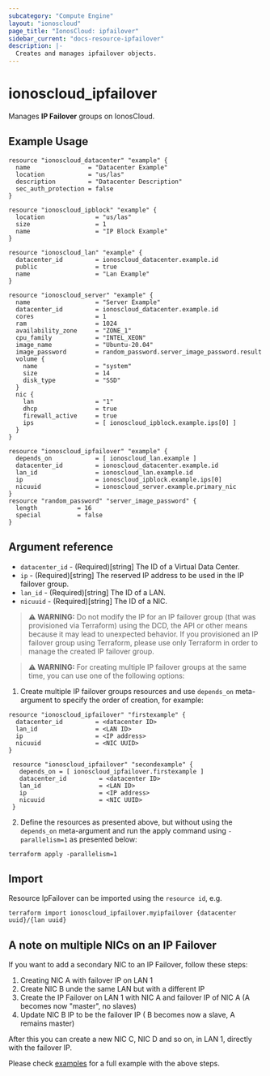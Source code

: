 ```yaml
---
subcategory: "Compute Engine"
layout: "ionoscloud"
page_title: "IonosCloud: ipfailover"
sidebar_current: "docs-resource-ipfailover"
description: |-
  Creates and manages ipfailover objects.
---
```


# ionoscloud\_ipfailover

Manages **IP Failover** groups on IonosCloud.

## Example Usage

```hcl
resource "ionoscloud_datacenter" "example" {
  name                = "Datacenter Example"
  location            = "us/las"
  description         = "Datacenter Description"
  sec_auth_protection = false
}

resource "ionoscloud_ipblock" "example" {
  location              = "us/las"
  size                  = 1
  name                  = "IP Block Example"
}

resource "ionoscloud_lan" "example" {
  datacenter_id         = ionoscloud_datacenter.example.id
  public                = true
  name                  = "Lan Example"
}

resource "ionoscloud_server" "example" {
  name                  = "Server Example"
  datacenter_id         = ionoscloud_datacenter.example.id
  cores                 = 1
  ram                   = 1024
  availability_zone     = "ZONE_1"
  cpu_family            = "INTEL_XEON"
  image_name            = "Ubuntu-20.04"
  image_password        = random_password.server_image_password.result
  volume {
    name                = "system"
    size                = 14
    disk_type           = "SSD"
  }
  nic {
    lan                 = "1"
    dhcp                = true
    firewall_active     = true
    ips                 = [ ionoscloud_ipblock.example.ips[0] ]
  }
}

resource "ionoscloud_ipfailover" "example" {
  depends_on            = [ ionoscloud_lan.example ]
  datacenter_id         = ionoscloud_datacenter.example.id
  lan_id                = ionoscloud_lan.example.id
  ip                    = ionoscloud_ipblock.example.ips[0]
  nicuuid               = ionoscloud_server.example.primary_nic
}
resource "random_password" "server_image_password" {
  length           = 16
  special          = false
}
```

## Argument reference

* `datacenter_id` - (Required)[string] The ID of a Virtual Data Center.
* `ip` - (Required)[string] The reserved IP address to be used in the IP failover group.
* `lan_id` - (Required)[string] The ID of a LAN.
* `nicuuid` - (Required)[string] The ID of a NIC.

> **⚠ WARNING:** Do not modify the IP for an IP failover group (that was provisioned via Terraform)
> using the DCD, the API or other means because it may lead to unexpected behavior. If you provisioned
> an IP failover group using Terraform, please use only Terraform in order to manage the created
> IP failover group.

> **⚠ WARNING:** For creating multiple IP failover groups at the same time, you can use one of the
> following options:
1. Create multiple IP failover groups resources and use `depends_on` meta-argument to specify the order
of creation, for example:
```hcl
resource "ionoscloud_ipfailover" "firstexample" {
  datacenter_id         = <datacenter ID>
  lan_id                = <LAN ID>
  ip                    = <IP address>
  nicuuid               = <NIC UUID>
}

 resource "ionoscloud_ipfailover" "secondexample" {
   depends_on = [ ionoscloud_ipfailover.firstexample ]
   datacenter_id         = <datacenter ID>
   lan_id                = <LAN ID>
   ip                    = <IP address>
   nicuuid               = <NIC UUID>
 }
```
2. Define the resources as presented above, but without using the `depends_on` meta-argument and run the apply command using
`-parallelism=1` as presented below:
```shell
terraform apply -parallelism=1
```

## Import

Resource IpFailover can be imported using the `resource id`, e.g.

```shell
terraform import ionoscloud_ipfailover.myipfailover {datacenter uuid}/{lan uuid}
```


## A note on multiple NICs on an IP Failover
If you want to add a secondary NIC to an IP Failover, follow these steps:
1) Creating NIC A with failover IP on LAN 1
2) Create NIC B unde the same LAN but with a different IP
3) Create the IP Failover on LAN 1 with NIC A and failover IP of NIC A (A becomes now "master", no slaves)
4) Update NIC B IP to be the failover IP ( B becomes now a slave, A remains master)

After this you can create a new NIC C, NIC D and so on, in LAN 1, directly with the failover IP.

Please check [examples](../../examples/ip_failover) for a full example with the above steps.